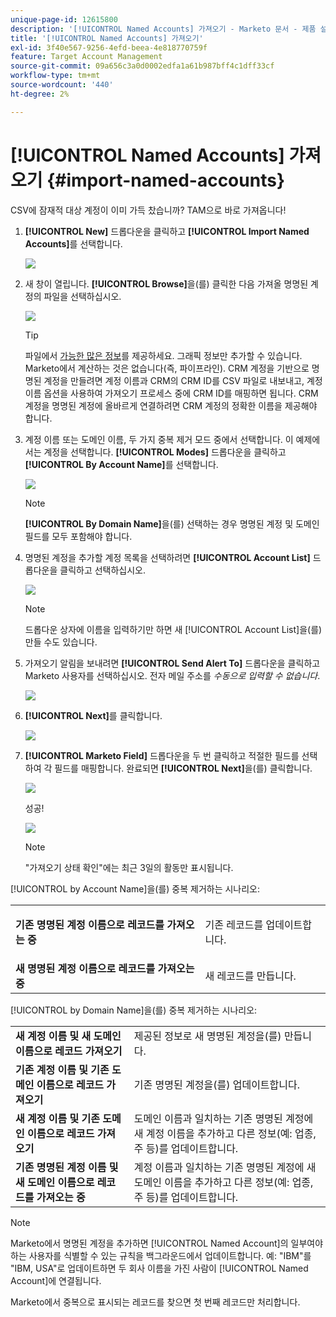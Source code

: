 ```yaml
---
unique-page-id: 12615800
description: '[!UICONTROL Named Accounts] 가져오기 - Marketo 문서 - 제품 설명서'
title: '[!UICONTROL Named Accounts] 가져오기'
exl-id: 3f40e567-9256-4efd-beea-4e818770759f
feature: Target Account Management
source-git-commit: 09a656c3a0d0002edfa1a61b987bff4c1dff33cf
workflow-type: tm+mt
source-wordcount: '440'
ht-degree: 2%

---
```


# [!UICONTROL Named Accounts] 가져오기 {#import-named-accounts}

CSV에 잠재적 대상 계정이 이미 가득 찼습니까? TAM으로 바로 가져옵니다!

1. **[!UICONTROL New]** 드롭다운을 클릭하고 **[!UICONTROL Import Named Accounts]**&#x200B;를 선택합니다.

   ![](assets/inaone.png)

1. 새 창이 열립니다. **[!UICONTROL Browse]**&#x200B;을(를) 클릭한 다음 가져올 명명된 계정의 파일을 선택하십시오.

   ![](assets/inatwo.png)

   >[!TIP]
   >
   >파일에서 [가능한 많은 정보](/help/marketo/product-docs/target-account-management/target/named-accounts/named-account-overview.md#named-account-attributes)를 제공하세요. 그래픽 정보만 추가할 수 있습니다. Marketo에서 계산하는 것은 없습니다(즉, 파이프라인). CRM 계정을 기반으로 명명된 계정을 만들려면 계정 이름과 CRM의 CRM ID를 CSV 파일로 내보내고, 계정 이름 옵션을 사용하여 가져오기 프로세스 중에 CRM ID를 매핑하면 됩니다. CRM 계정을 명명된 계정에 올바르게 연결하려면 CRM 계정의 정확한 이름을 제공해야 합니다.

1. 계정 이름 또는 도메인 이름, 두 가지 중복 제거 모드 중에서 선택합니다. 이 예제에서는 계정을 선택합니다. **[!UICONTROL Modes]** 드롭다운을 클릭하고 **[!UICONTROL By Account Name]**&#x200B;를 선택합니다.

   ![](assets/inathree.png)

   >[!NOTE]
   >
   >**[!UICONTROL By Domain Name]**&#x200B;을(를) 선택하는 경우 명명된 계정 및 도메인 필드를 모두 포함해야 합니다.

1. 명명된 계정을 추가할 계정 목록을 선택하려면 **[!UICONTROL Account List]** 드롭다운을 클릭하고 선택하십시오.

   ![](assets/inafour.png)

   >[!NOTE]
   >
   >드롭다운 상자에 이름을 입력하기만 하면 새 [!UICONTROL Account List]을(를) 만들 수도 있습니다.

1. 가져오기 알림을 보내려면 **[!UICONTROL Send Alert To]** 드롭다운을 클릭하고 Marketo 사용자를 선택하십시오. 전자 메일 주소를 _수동으로 입력할 수 없습니다_.

   ![](assets/inafive-2.png)

1. **[!UICONTROL Next]**&#x200B;를 클릭합니다.

   ![](assets/inasix-2.png)

1. **[!UICONTROL Marketo Field]** 드롭다운을 두 번 클릭하고 적절한 필드를 선택하여 각 필드를 매핑합니다. 완료되면 **[!UICONTROL Next]**&#x200B;을(를) 클릭합니다.

   ![](assets/inaseven.png)

   성공!

   ![](assets/inanine.png)

   >[!NOTE]
   >
   >&quot;가져오기 상태 확인&quot;에는 최근 3일의 활동만 표시됩니다.

[!UICONTROL by Account Name]을(를) 중복 제거하는 시나리오:

<table>
 <tbody>
  <tr>
   <td><strong>기존 <span class="uicontrol">명명된 계정</span> 이름으로 레코드를 가져오는 중</strong></td>
   <td><p>기존 레코드를 업데이트합니다.</p></td>
  </tr>
  <tr>
   <td><strong>새 <span class="uicontrol">명명된 계정</span> 이름으로 레코드를 가져오는 중</strong></td>
   <td>새 레코드를 만듭니다.</td>
  </tr>
 </tbody>
</table>

[!UICONTROL by Domain Name]을(를) 중복 제거하는 시나리오:

<table>
 <tbody>
  <tr>
   <td><strong>새 계정 이름 및 새 도메인 이름으로 레코드 가져오기</strong></td>
   <td>제공된 정보로 새 <span class="uicontrol">명명된 계정</span>을(를) 만듭니다.</td>
  </tr>
  <tr>
   <td><strong>기존 계정 이름 및 기존 도메인 이름으로 레코드 가져오기</strong></td>
   <td>기존 <span class="uicontrol">명명된 계정</span>을(를) 업데이트합니다.</td>
  </tr>
   <tr>
   <td><strong>새 계정 이름 및 기존 도메인 이름으로 레코드 가져오기</strong></td>
   <td>도메인 이름과 일치하는 기존 <span class="uicontrol">명명된 계정</span>에 새 계정 이름을 추가하고 다른 정보(예: 업종, 주 등)를 업데이트합니다.</td>
  </tr>
  <tr>
   <td><strong>기존 <span class="uicontrol">명명된 계정</span> 이름 및 새 도메인 이름으로 레코드를 가져오는 중</strong></td>
   <td>계정 이름과 일치하는 기존 <span class="uicontrol">명명된 계정</span>에 새 도메인 이름을 추가하고 다른 정보(예: 업종, 주 등)를 업데이트합니다.</td>
  </tr>
 </tbody>
</table>

>[!NOTE]
>
>Marketo에서 명명된 계정을 추가하면 [!UICONTROL Named Account]의 일부여야 하는 사용자를 식별할 수 있는 규칙을 백그라운드에서 업데이트합니다. 예: &quot;IBM&quot;를 &quot;IBM, USA&quot;로 업데이트하면 두 회사 이름을 가진 사람이 [!UICONTROL Named Account]에 연결됩니다.

Marketo에서 중복으로 표시되는 레코드를 찾으면 첫 번째 레코드만 처리합니다.
